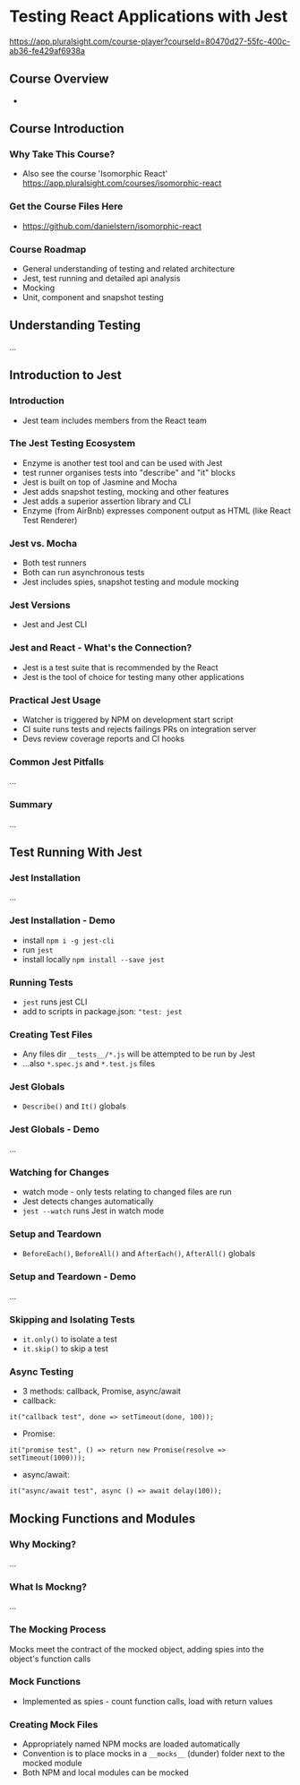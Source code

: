 # Testing React Applications with Jest
https://app.pluralsight.com/course-player?courseId=80470d27-55fc-400c-ab36-fe429af6938a

## Course Overview
- 

## Course Introduction

### Why Take This Course?
- Also see the course 'Isomorphic React' https://app.pluralsight.com/courses/isomorphic-react

### Get the Course Files Here
- https://github.com/danielstern/isomorphic-react

### Course Roadmap
- General understanding of testing and related architecture
- Jest, test running and detailed api analysis
- Mocking
- Unit, component and snapshot testing

## Understanding Testing
...

## Introduction to Jest
### Introduction
- Jest team includes members from the React team

### The Jest Testing Ecosystem
- Enzyme is another test tool and can be used with Jest
- test runner organises tests into "describe" and "it" blocks
- Jest is built on top of Jasmine and Mocha
- Jest adds snapshot testing, mocking and other features
- Jest adds a superior assertion library and CLI
- Enzyme (from AirBnb) expresses component output as HTML (like React Test Renderer)

### Jest vs. Mocha
- Both test runners
- Both can run asynchronous tests
- Jest includes spies, snapshot testing and module mocking

### Jest Versions
- Jest and Jest CLI

### Jest and React - What's the Connection?
- Jest is a test suite that is recommended by the React
- Jest is the tool of choice for testing many other applications

### Practical Jest Usage
- Watcher is triggered by NPM on development start script
- CI suite runs tests and rejects failings PRs on integration server
- Devs review coverage reports and CI hooks

### Common Jest Pitfalls
...

### Summary
...

## Test Running With Jest
### Jest Installation
...

### Jest Installation - Demo
- install `npm i -g jest-cli`
- run `jest`
- install locally `npm install --save jest`

### Running Tests
- `jest` runs jest CLI
- add to scripts in package.json:
`"test: jest`

### Creating Test Files
- Any files dir `__tests__/*.js` will be attempted to be run by Jest
- ...also `*.spec.js` and `*.test.js` files

### Jest Globals
- `Describe()` and `It()` globals

### Jest Globals - Demo
...

### Watching for Changes
- watch mode - only tests relating to changed files are run
- Jest detects changes automatically
- `jest --watch` runs Jest in watch mode

### Setup and Teardown
- `BeforeEach()`, `BeforeAll()` and `AfterEach()`, `AfterAll()` globals

### Setup and Teardown - Demo
...

### Skipping and Isolating Tests
- `it.only()` to isolate a test
- `it.skip()` to skip a test

### Async Testing
- 3 methods: callback, Promise, async/await
- callback:
```
it("callback test", done => setTimeout(done, 100));
```
- Promise:
```
it("promise test", () => return new Promise(resolve => setTimeout(1000)));
```
- async/await:
```
it("async/await test", async () => await delay(100));
```

## Mocking Functions and Modules
### Why Mocking?
...

### What Is Mockng?
...

### The Mocking Process
Mocks meet the contract of the mocked object, adding spies into the object's function calls

### Mock Functions
- Implemented as spies - count function calls, load with return values

### Creating Mock Files
- Appropriately named NPM mocks are loaded automatically
- Convention is to place mocks in a `__mocks__` (dunder) folder next to the mocked module
- Both NPM and local modules can be mocked









